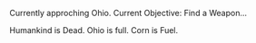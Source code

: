 Currently approching Ohio.
Current Objective: Find a Weapon...

Humankind is Dead.
Ohio is full.
Corn is Fuel.
